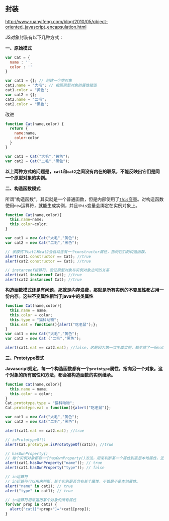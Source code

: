 ## 封装

http://www.ruanyifeng.com/blog/2010/05/object-oriented_javascript_encapsulation.html



JS对象封装有以下几种方式：

**一、原始模式** 

```javascript
var Cat = {
  name : '',
  color : ''
} 

var cat1 = {}; // 创建一个空对象
cat1.name = "大毛"; // 按照原型对象的属性赋值
cat1.color = "黄色";
var cat2 = {};
cat2.name = "二毛";
cat2.color = "黑色";
```

改进

```javascript
function Cat(name,color) {
  return {
    name:name,
    color:color
  }
}

var cat1 = Cat("大毛","黄色");
var cat2 = Cat("二毛","黑色");
```

**以上两种方式的问题是，`cat1`和`cat2`之间没有内在的联系，不能反映出它们是同一个原型对象的实例。**  



**二、构造函数模式** 

所谓"构造函数"，其实就是一个普通函数，但是内部使用了[`this`变量](http://www.ruanyifeng.com/blog/2010/04/using_this_keyword_in_javascript.html)。对构造函数使用`new`运算符，就能生成实例，并且`this`变量会绑定在实例对象上。

```javascript
function Cat(name,color){
  this.name=name;
  this.color=color;
}

var cat1 = new Cat("大毛","黄色");
var cat2 = new Cat("二毛","黑色");

// 该模式下cat1和cat2会自动含有一个constructor属性，指向它们的构造函数。
alert(cat1.constructor == Cat); //true
alert(cat2.constructor == Cat); //true

// instanceof运算符，验证原型对象与实例对象之间的关系
alert(cat1 instanceof Cat); //true
alert(cat2 instanceof Cat); //true
```

**构造函数模式还是有问题，那就是内存浪费，那就是所有实例的不变属性都占用一份内存。这些不变属性相当于java中的类属性** 

```javascript
function Cat(name,color){
  this.name = name;
  this.color = color;
  this.type = "猫科动物";
  this.eat = function(){alert("吃老鼠");};
}
var cat1 = new Cat("大毛","黄色");
var cat2 = new Cat ("二毛","黑色");

alert(cat1.eat == cat2.eat); //false，这是因为第一次生成实例，都生成了一份eat内存
```



**三、Prototype模式** 

**Javascript规定，每一个构造函数都有一个`prototype`属性，指向另一个对象。这个对象的所有属性和方法，都会被构造函数的实例继承。**

```javascript
function Cat(name,color){
  this.name = name;
  this.color = color;
}
Cat.prototype.type = "猫科动物";
Cat.prototype.eat = function(){alert("吃老鼠")};

var cat1 = new Cat("大毛","黄色");
var cat2 = new Cat("二毛","黑色");

alert(cat1.eat == cat2.eat); //true

// isPrototypeOf()
alert(Cat.prototype.isPrototypeOf(cat1)); //true

// hasOwnProperty()
// 每个实例对象都有一个hasOwnProperty()方法，用来判断某一个属性到底是本地属性，还是继承自prototype对象的属性。
alert(cat1.hasOwnProperty("name")); // true
alert(cat1.hasOwnProperty("type")); // false

// in运算符
// in运算符可以用来判断，某个实例是否含有某个属性，不管是不是本地属性。
alert("name" in cat1); // true
alert("type" in cat1); // true

// in运算符用来遍历某个对象的所有属性
for(var prop in cat1) { 
  alert("cat1["+prop+"]="+cat1[prop]); 
}
```

